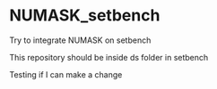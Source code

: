 # NUMASK_setbench

Try to integrate NUMASK on setbench

This repository should be inside ds folder in setbench

Testing if I can make a change
